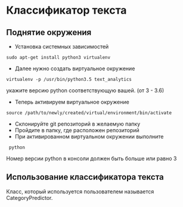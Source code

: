 # Классификатор текста
 
## Поднятие окружения
 * Установка системных зависимостей
 ```
 sudo apt-get install python3 virtualenv
 ```
 * Далее нужно создать виртуальное окружение
 ```
 virtualenv -p /usr/bin/python3.5 text_analytics
 ``` 
 укажите версию python соответствующую вашей. (от 3 - 3.6)
 * Теперь активируем виртуальное окружение
 ```
 source /path/to/newly/created/virtual/environment/bin/activate
 ```
 * Склонируйте git репозиторий в желаемую папку
 * Пройдите в папку, где расположен репозиторий
 * При активированном виртуальном окружении выполните
```
 python
 ```
 Номер версии python в консоли должен быть больше или равно 3
 
 
## Использование классификатора текста
Класс, который используется пользователем называется CategoryPredictor.
 


